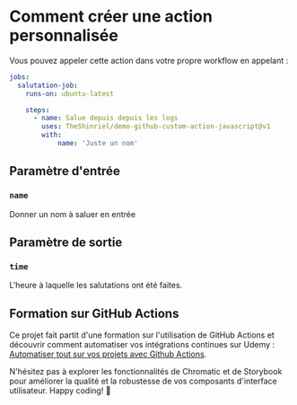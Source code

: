 # Comment créer une action personnalisée

Vous pouvez appeler cette action dans votre propre workflow en appelant :

```yaml
jobs:
  salutation-job:
    runs-on: ubuntu-latest

    steps:
      - name: Salue depuis depuis les logs
        uses: TheShinriel/demo-github-custom-action-javascript@v1
        with:
            name: 'Juste un nom'
```

## Paramètre d'entrée

### `name`

Donner un nom à saluer en entrée

## Paramètre de sortie

### `time`

L'heure à laquelle les salutations ont été faites.

## Formation sur GitHub Actions

Ce projet fait partit d'une formation sur l'utilisation de GitHub Actions et découvrir comment automatiser vos intégrations continues sur Udemy : [Automatiser tout sur vos projets avec Github Actions](https://www.udemy.com/course/automatiser-tout-sur-vos-projets-avec-github-actions/?referralCode=268A353A1CAE10611EBD).

N'hésitez pas à explorer les fonctionnalités de Chromatic et de Storybook pour améliorer la qualité et la robustesse de vos composants d'interface utilisateur. Happy coding! 🚀
